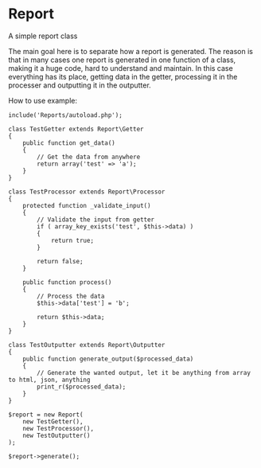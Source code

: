 Report
======

A simple report class

The main goal here is to separate how a report is generated.
The reason is that in many cases one report is generated in one function of a class, making it a huge code, hard to understand and maintain.
In this case everything has its place, getting data in the getter, processing it in the processer and outputting it in the outputter.

How to use example:

```
include('Reports/autoload.php');

class TestGetter extends Report\Getter
{
	public function get_data()
	{
		// Get the data from anywhere
		return array('test' => 'a');
	}
}

class TestProcessor extends Report\Processor
{
	protected function _validate_input()
	{
		// Validate the input from getter
		if ( array_key_exists('test', $this->data) )
		{
			return true;
		}
		
		return false;
	}
	
	public function process()
	{
		// Process the data
		$this->data['test'] = 'b';
		
		return $this->data;
	}
}

class TestOutputter extends Report\Outputter
{
	public function generate_output($processed_data)
	{
		// Generate the wanted output, let it be anything from array to html, json, anything
		print_r($processed_data);
	}
}

$report = new Report(
	new TestGetter(),
	new TestProcessor(),
	new TestOutputter()
);

$report->generate();
```

